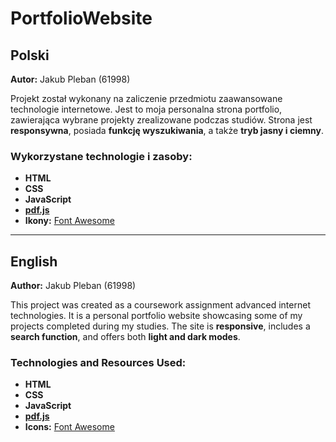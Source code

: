 # PortfolioWebsite

## Polski

**Autor:** Jakub Pleban (61998)

Projekt został wykonany na zaliczenie przedmiotu zaawansowane technologie internetowe. Jest to moja personalna strona portfolio, zawierająca wybrane projekty zrealizowane podczas studiów. Strona jest **responsywna**, posiada **funkcję wyszukiwania**, a także **tryb jasny i ciemny**.

### Wykorzystane technologie i zasoby:
- **HTML**
- **CSS**
- **JavaScript**
- **[pdf.js](https://mozilla.github.io/pdf.js/)**
- **Ikony:** [Font Awesome](https://fontawesome.com/icons)

---

## English

**Author:** Jakub Pleban (61998)

This project was created as a coursework assignment advanced internet technologies. It is a personal portfolio website showcasing some of my projects completed during my studies. The site is **responsive**, includes a **search function**, and offers both **light and dark modes**.

### Technologies and Resources Used:
- **HTML**
- **CSS**
- **JavaScript**
- **[pdf.js](https://mozilla.github.io/pdf.js/)**
- **Icons:** [Font Awesome](https://fontawesome.com/icons)